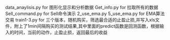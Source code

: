 data_anaylisis.py for 图形化显示和分析数据
Get_info.py for 拉取所有的数据
Sell_command.py for Sell命令演示
2_use_ema.py 5_use_ema.py for EMA算法交易
train1-3.py for 三个版本，随机购买，筛选最合适的止盈止损,并写入xls文件，附上了1min间隔购买的测试结果,其中里面的predict函数是回测函数，根据输入的时间，当前的动作，止盈止损，返回最后的收益

